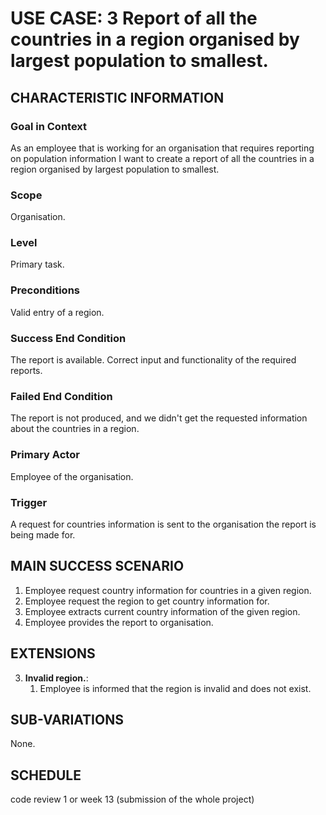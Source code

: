# USE CASE: 3 Report of all the countries in a region organised by largest population to smallest.

## CHARACTERISTIC INFORMATION

### Goal in Context

As an employee that is working for an organisation that requires reporting on population information I want to create a report of all the countries in a region organised by largest population to smallest.

### Scope

Organisation.

### Level

Primary task.

### Preconditions

Valid entry of a region.

### Success End Condition

The report is available. Correct input and functionality of the required reports.

### Failed End Condition

The report is not produced, and we didn't get the requested information about the countries in a region.

### Primary Actor

Employee of the organisation.

### Trigger

A request for countries information is sent to the organisation the report is being made for.

## MAIN SUCCESS SCENARIO

1. Employee request country information for countries in a given region.
2. Employee request the region to get country information for.
3. Employee extracts current country information of the given region.
4. Employee provides the report to organisation.

## EXTENSIONS

3. **Invalid region.**:
   1. Employee is informed that the region is invalid and does not exist.

## SUB-VARIATIONS

None.

## SCHEDULE

code review 1 or week 13 (submission of the whole project)